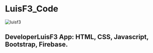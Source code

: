 # LuisF3_Code

![luisf3](img/iconluisf3.png "Icon LuisF3")

## DeveloperLuisF3 App: HTML, CSS, Javascript, Bootstrap, Firebase.
